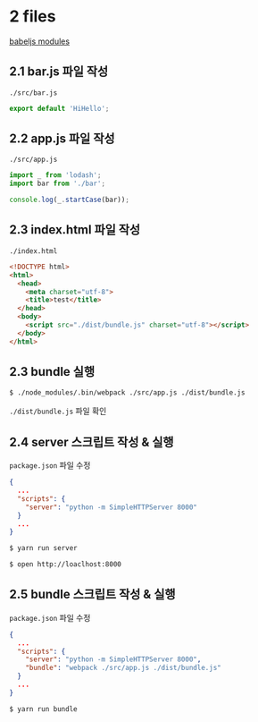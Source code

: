 # 2 files

[babeljs modules](https://babeljs.io/learn-es2015/#ecmascript-2015-features-modules)

## 2.1 bar.js 파일 작성
`./src/bar.js`
```js
export default 'HiHello';
```


## 2.2 app.js 파일 작성
`./src/app.js`
```js
import _ from 'lodash';
import bar from './bar';

console.log(_.startCase(bar));
```

## 2.3 index.html 파일 작성
`./index.html`
```html
<!DOCTYPE html>
<html>
  <head>
    <meta charset="utf-8">
    <title>test</title>
  </head>
  <body>
    <script src="./dist/bundle.js" charset="utf-8"></script>
  </body>
</html>
```

## 2.3 bundle 실행
```sh
$ ./node_modules/.bin/webpack ./src/app.js ./dist/bundle.js
```

`./dist/bundle.js` 파일 확인

## 2.4 server 스크립트 작성 & 실행
`package.json` 파일 수정
```json
{
  ...
  "scripts": {
    "server": "python -m SimpleHTTPServer 8000"
  }
  ...
}
```

```sh
$ yarn run server
```

```sh
$ open http://loaclhost:8000
```

## 2.5 bundle 스크립트 작성 & 실행
`package.json` 파일 수정
```json
{
  ...
  "scripts": {
    "server": "python -m SimpleHTTPServer 8000",
    "bundle": "webpack ./src/app.js ./dist/bundle.js"
  }
  ...
}
```

```sh
$ yarn run bundle
```
